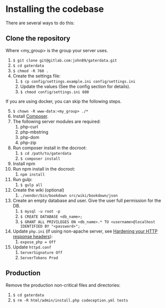 Installing the codebase
========================

There are several ways to do this:

Clone the repository
--------------------

Where <my_group> is the group your server uses.

1. ```$ git clone git@gitlab.com:john89/gaterdata.git```
2. ```$ cd gaterdata```
3. ```$ chmod -R 760 .```
4. Create the settings file:
    1. ```$ cp config/settings.example.ini config/settings.ini```
    2. Update the values (See the config section for details).
    3. ```$ chmod config/settings.ini 600```

If you are using docker, you can skip the following steps.

5. ```$ chown -R www-data:<my_group> ./*```
6. Install [Composer](https://getcomposer.org/).
7. The following server modules are required:
   1. php-curl
   2. php-mbstring
   3. php-dom
   4. php-zip
8. Run composer install in the docroot:
    1. ```$ cd /path/to/gaterdata```
    2. ```$ composer install```
9. Install npm
10. Run npm install in the docroot:
    1. ```npm install```
11. Run gulp:
    1. ```$ gulp all```
12. Create the wiki (optional)
    1. ```./vendor/bin/bookdown src/wiki/bookdown/json```
13. Create an empty database and user. Give the user full permission for the DB.
    1. ``$ mysql -u root -p``
    2. ``$ CREATE DATABASE <db_name>;``
    3. ``$ GRANT ALL PRIVILEGES ON <db_name>.* TO <username>@localhost IDENTIFIED BY "<password>";``
14. Update ```php.ini``` (if using non-apache server, see [Hardening your HTTP response headers](https://scotthelme.co.uk/hardening-your-http-response-headers/#removingheaders)):
    1. ```expose_php = Off```
14. Update ```httpd.conf```
    1. ```ServerSignature Off```
    2. ```ServerTokens Prod```
    
Production
----------

Remove the production non-critical files and directories:

1. ```$ cd gaterdata```
2. ```$ rm -R html/admin/install.php codeception.yml tests```
